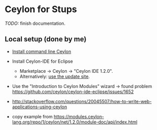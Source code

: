 # Ceylon for Stups


*TODO:* finish documentation.

## Local setup (done by me)

* [Install command line Ceylon](http://ceylon-lang.org/download/)
* Install Ceylon-IDE for Eclipse
    * Marketplace → Ceylon → "Ceylon IDE 1.2.0".
    * Alternatively: [use the update site](http://ceylon-lang.org/documentation/1.2/ide/install/).
    
    
* Use the "Introduction to Ceylon Modules" wizard → found problem https://github.com/ceylon/ceylon-ide-eclipse/issues/1652

* http://stackoverflow.com/questions/20045507/how-to-write-web-applications-using-ceylon
* copy example from https://modules.ceylon-lang.org/repo/1/ceylon/net/1.2.0/module-doc/api/index.html

